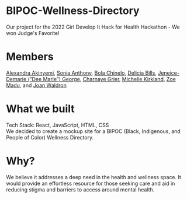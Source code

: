 # BIPOC-Wellness-Directory
Our project for the 2022 Girl Develop It Hack for Health Hackathon  - We won Judge's Favorite!

# Members
[Alexandra Akinyemi](https://www.linkedin.com/in/alexandraakinyemi/), [Sonia Anthony](https://www.linkedin.com/in/sonia-anthony-4144b841/), [Bola Chinelo](https://www.linkedin.com/in/alexandria-c-665886204/), [Delicia Bills](https://www.linkedin.com/in/delicia-bills/), [Jeneice-Demarie (“Dee Marie”)  George](https://www.linkedin.com/in/jeneice-demari-george/), [Charnaye Grier](https://www.linkedin.com/in/charnayegrier/), [Michelle Kirkland](https://www.linkedin.com/in/michellekirkland/), [Zoe Madu](https://www.linkedin.com/in/sandra-madu-196271189/), and [Joan Waldron](https://www.linkedin.com/in/joandwaldron/)

# What we built
Tech Stack: React, JavaScript, HTML, CSS
 <br />
We decided to create a mockup site for a BIPOC (Black, Indigenous, and People of Color) Wellness Directory. 

# Why?
We believe it addresses a deep need in the health and wellness space. It would provide an effortless resource for those seeking care and aid in reducing stigma and barriers to access around mental health.

